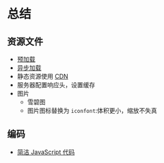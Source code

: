 # 总结

## 资源文件

- [预加载](/engineering/preload.html)
- [异步加载](/engineering/async.html)
- 静态资源使用 [CDN](/network/cdn.html)
- 服务器配置响应头，设置缓存
- 图片
  - 雪碧图
  - 图片图标替换为 `iconfont`:体积更小，缩放不失真

## 编码

- [简洁 JavaScript 代码](/lint/js_clean.html)
